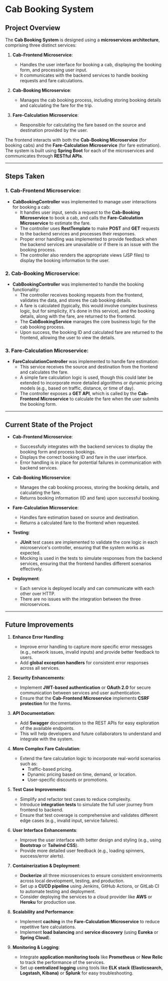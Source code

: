 # Cab Booking System

## Project Overview

The **Cab Booking System** is designed using a **microservices architecture**, comprising three distinct services:

1. **Cab-Frontend Microservice**:
   - Handles the user interface for booking a cab, displaying the booking form, and processing user input.
   - It communicates with the backend services to handle booking requests and fare calculations.

2. **Cab-Booking Microservice**:
   - Manages the cab booking process, including storing booking details and calculating the fare for the trip.

3. **Fare-Calculation Microservice**:
   - Responsible for calculating the fare based on the source and destination provided by the user.

The frontend interacts with both the **Cab-Booking Microservice** (for booking cabs) and the **Fare-Calculation Microservice** (for fare estimation). The system is built using **Spring Boot** for each of the microservices and communicates through **RESTful APIs**.

---

## Steps Taken

### 1. **Cab-Frontend Microservice**:
   - **CabBookingController** was implemented to manage user interactions for booking a cab:
     - It handles user input, sends a request to the **Cab-Booking Microservice** to book a cab, and calls the **Fare-Calculation Microservice** to estimate the fare.
     - The controller uses **RestTemplate** to make **POST** and **GET** requests to the backend services and processes their responses.
     - Proper error handling was implemented to provide feedback when the backend services are unavailable or if there is an issue with the booking process.
     - The controller also renders the appropriate views (JSP files) to display the booking information to the user.

### 2. **Cab-Booking Microservice**:
   - **CabBookingController** was implemented to handle the booking functionality:
     - The controller receives booking requests from the frontend, validates the data, and stores the cab booking details.
     - A fare is calculated (typically, this would involve complex business logic, but for simplicity, it's done in this service), and the booking details, along with the fare, are returned to the frontend.
     - The **CabBookingService** manages the core business logic for the cab booking process.
     - Upon success, the booking ID and calculated fare are returned to the frontend, allowing the user to view the details.

### 3. **Fare-Calculation Microservice**:
   - **FareCalculationController** was implemented to handle fare estimation:
     - This service receives the source and destination from the frontend and calculates the fare.
     - A simple fare calculation logic is used, though this could later be extended to incorporate more detailed algorithms or dynamic pricing models (e.g., based on traffic, distance, or time of day).
     - The controller exposes a **GET API**, which is called by the **Cab-Frontend Microservice** to calculate the fare when the user submits the booking form.

---

## Current State of the Project

- **Cab-Frontend Microservice**:
  - Successfully integrates with the backend services to display the booking form and process bookings.
  - Displays the correct booking ID and fare in the user interface.
  - Error handling is in place for potential failures in communication with backend services.
  
- **Cab-Booking Microservice**:
  - Manages the cab booking process, storing the booking details, and calculating the fare.
  - Returns booking information (ID and fare) upon successful booking.
  
- **Fare-Calculation Microservice**:
  - Handles fare estimation based on source and destination.
  - Returns a calculated fare to the frontend when requested.

- **Testing**:
  - **JUnit** test cases are implemented to validate the core logic in each microservice's controller, ensuring that the system works as expected.
  - Mocking is used in the tests to simulate responses from the backend services, ensuring that the frontend handles different scenarios effectively.

- **Deployment**:
  - Each service is deployed locally and can communicate with each other over HTTP.
  - There are no issues with the integration between the three microservices.

---

## Future Improvements

1. **Enhance Error Handling**:
   - Improve error handling to capture more specific error messages (e.g., network issues, invalid inputs) and provide better feedback to users.
   - Add **global exception handlers** for consistent error responses across all services.

2. **Security Enhancements**:
   - Implement **JWT-based authentication** or **OAuth 2.0** for secure communication between services and user authentication.
   - Ensure that the **Cab-Frontend Microservice** implements **CSRF protection** for the forms.

3. **API Documentation**:
   - Add **Swagger** documentation to the REST APIs for easy exploration of the available endpoints.
   - This will help developers and future collaborators to understand and integrate with the system.

4. **More Complex Fare Calculation**:
   - Extend the fare calculation logic to incorporate real-world scenarios such as:
     - Traffic-based pricing.
     - Dynamic pricing based on time, demand, or location.
     - User-specific discounts or promotions.

5. **Test Case Improvements**:
   - Simplify and refactor test cases to reduce complexity.
   - Introduce **integration tests** to simulate the full user journey from frontend to backend.
   - Ensure that test coverage is comprehensive and validates different edge cases (e.g., invalid input, service failures).

6. **User Interface Enhancements**:
   - Improve the user interface with better design and styling (e.g., using **Bootstrap** or **Tailwind CSS**).
   - Provide more detailed user feedback (e.g., loading spinners, success/error alerts).

7. **Containerization & Deployment**:
   - **Dockerize** all three microservices to ensure consistent environments across local development, testing, and production.
   - Set up a **CI/CD pipeline** using Jenkins, GitHub Actions, or GitLab CI to automate testing and deployment.
   - Consider deploying the services to a cloud provider like **AWS** or **Heroku** for production use.

8. **Scalability and Performance**:
   - Implement **caching** in the **Fare-Calculation Microservice** to reduce repetitive fare calculations.
   - Implement **load balancing** and **service discovery** (using **Eureka** or **Spring Cloud**).

9. **Monitoring & Logging**:
   - Integrate **application monitoring tools** like **Prometheus** or **New Relic** to track the performance of the services.
   - Set up **centralized logging** using tools like **ELK stack (Elasticsearch, Logstash, Kibana)** or **Splunk** for easy troubleshooting.


